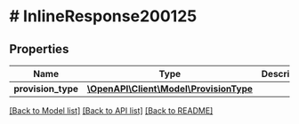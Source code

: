 # # InlineResponse200125

## Properties

Name | Type | Description | Notes
------------ | ------------- | ------------- | -------------
**provision_type** | [**\OpenAPI\Client\Model\ProvisionType**](ProvisionType.md) |  | [optional]

[[Back to Model list]](../../README.md#models) [[Back to API list]](../../README.md#endpoints) [[Back to README]](../../README.md)
